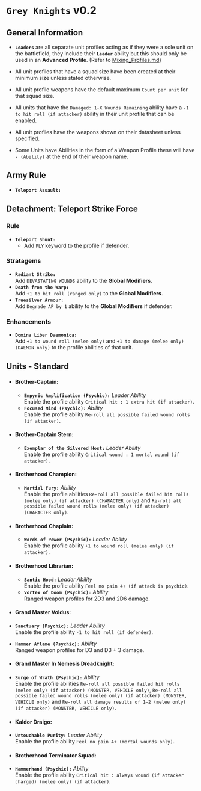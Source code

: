 # `Grey Knights` v0.2
## General Information
  
* **`Leaders`** are all separate unit profiles acting as if they were a sole unit on the battlefield, they include their **`Leader`** ability but this should only be used in an **Advanced Profile**. (Refer to [Mixing_Profiles.md](/Guides/Mixing_Profiles.md))
  
* All unit profiles that have a squad size have been created at their minimum size unless stated otherwise.
  
* All unit profile weapons have the default maximum `Count per unit` for that squad size.
  
* All units that have the `Damaged: 1-X Wounds Remaining` ability have a `-1 to hit roll (if attacker)` ability in their unit profile that can be enabled.
  
* All unit profiles have the weapons shown on their datasheet unless specified.
  
* Some Units have Abilities in the form of a Weapon Profile these will have `- (Ability)` at the end of their weapon name.
  
## Army Rule
* **`Teleport Assault:`**<br>

## Detachment: Teleport Strike Force
### Rule
* **`Teleport Shunt:`**<br>
  * Add `FLY` keyword to the profile if defender.

### Stratagems
* **`Radiant Strike:`**<br>
Add `DEVASTATING WOUNDS` ability to the **Global Modifiers**.
* **`Death from the Warp:`**<br>
Add `+1 to hit roll (ranged only)` to the **Global Modifiers**.
* **`Truesilver Armour:`**<br>
Add `Degrade AP by 1` ability to the **Global Modifiers** if defender.

### Enhancements
* **`Domina Liber Daemonica:`**<br>
Add `+1 to wound roll (melee only)` and `+1 to damage (melee only) (DAEMON only)` to the profile abilities of that unit.

## Units - Standard

* #### Brother-Captain:
  *  **`Empyric Amplification (Psychic):`** *Leader Ability*<br>
  Enable the profile ability `Critical hit : 1 extra hit (if attacker)`.
  *  **`Focused Mind (Psychic):`** *Ability*<br>
  Enable the profile ability `Re-roll all possible failed wound rolls (if attacker)`.

* #### Brother-Captain Stern:
  *  **`Exemplar of the Silvered Host:`** *Leader Ability*<br>
  Enable the profile ability `Critical wound : 1 mortal wound (if attacker)`.

* #### Brotherhood Champion:
  *  **`Martial Fury:`** *Ability*<br>
  Enable the profile abilities `Re-roll all possible failed hit rolls (melee only) (if attacker) (CHARACTER only)` and `Re-roll all possible failed wound rolls (melee only) (if attacker) (CHARACTER only)`.

* #### Brotherhood Chaplain:
  *  **`Words of Power (Psychic):`** *Leader Ability*<br>
  Enable the profile ability `+1 to wound roll (melee only) (if attacker)`.

* #### Brotherhood Librarian:
  *  **`Santic Hood:`** *Leader Ability*<br>
  Enable the profile ability `Feel no pain 4+ (if attack is psychic)`.
  *  **`Vortex of Doom (Psychic):`** *Ability*<br>
  Ranged weapon profiles for 2D3 and 2D6 damage.

* #### Grand Master Voldus:
*  **`Sanctuary (Psychic):`** *Leader Ability*<br>
  Enable the profile ability `-1 to hit roll (if defender)`.
*  **`Hammer Aflame (Psychic):`** *Ability*<br>
  Ranged weapon profiles for D3 and D3 + 3 damage.

* #### Grand Master In Nemesis Dreadknight:
*  **`Surge of Wrath (Psychic):`** *Ability*<br>
  Enable the profile abilities `Re-roll all possible failed hit rolls (melee only) (if attacker) (MONSTER, VEHICLE only)`, `Re-roll all possible failed wound rolls (melee only) (if attacker) (MONSTER, VEHICLE only)` and `Re-roll all damage results of 1–2 (melee only) (if attacker) (MONSTER, VEHICLE only)`.

* #### Kaldor Draigo:
*  **`Untouchable Purity:`** *Leader Ability*<br>
  Enable the profile ability `Feel no pain 4+ (mortal wounds only)`.

* #### Brotherhood Terminator Squad:
*  **`Hammerhand (Psychic):`** *Ability*<br>
  Enable the profile ability `Critical hit : always wound (if attacker charged) (melee only) (if attacker)`.
